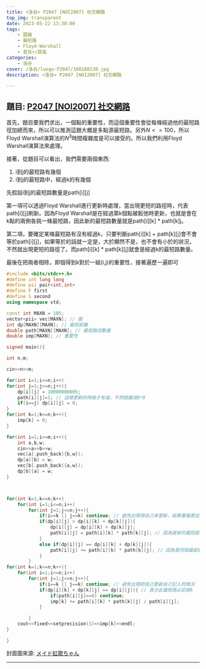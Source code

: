 ```yaml
---
title: <洛谷> P2047 [NOI2007] 社交網路
top_img: transparent
date: 2023-05-22 13:30:00
tags: 
	- 圖論
    - 最短路
    - Floyd-Warshall
    - 普及+/提高
categories:
    - 洛谷
cover: /洛谷/luogu-P2047/108188130.jpg
description: <洛谷> P2047 [NOI2007] 社交網路

---
```


## 題目: [P2047 [NOI2007] 社交網路](https://www.luogu.com.cn/problem/P2047)

首先，題目要我們求出，一個點的重要性，而這個重要性會從每條經過他的最短路徑加總而來，所以可以推測這題大概是多點源最短路。另外$N<=100$，所以Floyd Warshall演算法的$N^3$時間複雜度是可以接受的。所以我們利用Floyd Warshall演算法來處理。

接著，從題目可以看出，我們需要兩個東西:
1. i到j的最短路有幾個
2. i到j的最短路中，經過k的有幾個

先假設i到j的最短路數量是path[i][j]

第一項可以透過Floyd Warshall進行更新時處理，當出現更短的路徑時，代表path[i][j]刷新。因為Floyd Warshall是在經過第k個點被鬆弛時更新，也就是會在k點的兩側各挑一條最短路，因此新的最短路數量就是path[i][k] * path[k][j](就基本的乘法原理)。

第二項，要確定某條最短路有沒有經過k，只要判斷path[i][k] + path[k][j]會不會等於path[i][j]，如果等於的話就一定是，大於顯然不是，也不會有小於的狀況，不然就出現更短的路徑了。而path[i][k] * path[k][j]就會是經過k的最短路數量。

最後在把兩者相除，即個得到k對於一組(i,j)的重要性，接著遍歷一遍即可

```c++
#include <bits/stdc++.h>
#define int long long
#define pii pair<int,int>
#define F first
#define S second
using namespace std;

const int MAXN = 105;
vector<pii> vec[MAXN]; // 圖
int dp[MAXN][MAXN]; // 最短距離
double path[MAXN][MAXN]; // 最短路徑數量
double imp[MAXN]; // 重要性

signed main(){

int n,m;

cin>>n>>m;

for(int i=1;i<=n;i++)
for(int j=1;j<=n;j++){
	dp[i][j] = 10000000005;
	path[i][j]=1; // 這樣更新的時候才有值，不然就變成0*0
	if(i==j) dp[i][j] = 0;
}
for(int k=1;k<=n;k++){
	imp[k] = 0;
}

for(int i=1;i<=m;i++){
	int a,b,w;
	cin>>a>>b>>w;
	vec[a].push_back({b,w});
	dp[a][b] = w;
	vec[b].push_back({a,w});
	dp[b][a] = w;
}



for(int k=1;k<=n;k++)
	for(int i=1;i<=n;i++)
		for(int j=1;j<=n;j++){
			if(i==k || j==k) continue; // 避免出現用自己來更新，結果重複累加的狀況
			if(dp[i][j] > dp[i][k] + dp[k][j]){
				dp[i][j] = dp[i][k] + dp[k][j];
				path[i][j] = path[i][k] * path[k][j]; // 因為是新的最短距離，所以重新給path一個值
			}
			else if(dp[i][j] == dp[i][k] + dp[k][j]){
				path[i][j] += path[i][k] * path[k][j]; // 因為是同個最距離，所以不重新給，用累加
			}
		}
for(int k=1;k<=n;k++){
	for(int i=1;i<=n;i++)
		for(int j=1;j<=n;j++){
			if(i==k || j==k) continue; // 避免出現把自己更新自己記入的情況
			if(dp[i][k] + dp[k][j] == dp[i][j]){ // 表示此最短路必定經k
				if(path[i][j]==0) continue;
				imp[k] += path[i][k] * path[k][j] / path[i][j];
			}

		}
	cout<<fixed<<setprecision(3)<<imp[k]<<endl;
}

}
```

封面圖來源: [メイド虹歌ちゃん](https://www.pixiv.net/artworks/108188130)

---
